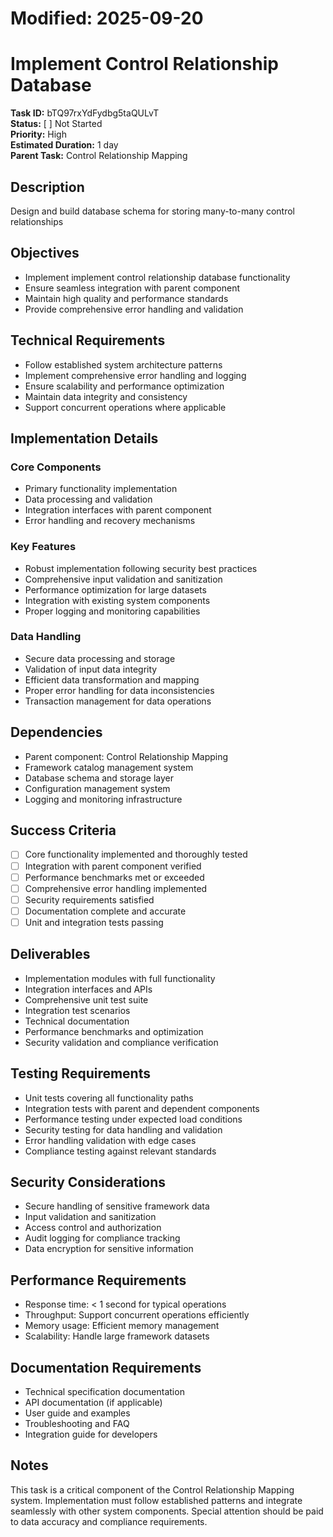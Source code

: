 # Modified: 2025-09-20

# Implement Control Relationship Database

**Task ID:** bTQ97rxYdFydbg5taQULvT  
**Status:** [ ] Not Started  
**Priority:** High  
**Estimated Duration:** 1 day  
**Parent Task:** Control Relationship Mapping

## Description
Design and build database schema for storing many-to-many control relationships

## Objectives
- Implement implement control relationship database functionality
- Ensure seamless integration with parent component
- Maintain high quality and performance standards
- Provide comprehensive error handling and validation

## Technical Requirements
- Follow established system architecture patterns
- Implement comprehensive error handling and logging
- Ensure scalability and performance optimization
- Maintain data integrity and consistency
- Support concurrent operations where applicable

## Implementation Details
### Core Components
- Primary functionality implementation
- Data processing and validation
- Integration interfaces with parent component
- Error handling and recovery mechanisms

### Key Features
- Robust implementation following security best practices
- Comprehensive input validation and sanitization
- Performance optimization for large datasets
- Integration with existing system components
- Proper logging and monitoring capabilities

### Data Handling
- Secure data processing and storage
- Validation of input data integrity
- Efficient data transformation and mapping
- Proper error handling for data inconsistencies
- Transaction management for data operations

## Dependencies
- Parent component: Control Relationship Mapping
- Framework catalog management system
- Database schema and storage layer
- Configuration management system
- Logging and monitoring infrastructure

## Success Criteria
- [ ] Core functionality implemented and thoroughly tested
- [ ] Integration with parent component verified
- [ ] Performance benchmarks met or exceeded
- [ ] Comprehensive error handling implemented
- [ ] Security requirements satisfied
- [ ] Documentation complete and accurate
- [ ] Unit and integration tests passing

## Deliverables
- Implementation modules with full functionality
- Integration interfaces and APIs
- Comprehensive unit test suite
- Integration test scenarios
- Technical documentation
- Performance benchmarks and optimization
- Security validation and compliance verification

## Testing Requirements
- Unit tests covering all functionality paths
- Integration tests with parent and dependent components
- Performance testing under expected load conditions
- Security testing for data handling and validation
- Error handling validation with edge cases
- Compliance testing against relevant standards

## Security Considerations
- Secure handling of sensitive framework data
- Input validation and sanitization
- Access control and authorization
- Audit logging for compliance tracking
- Data encryption for sensitive information

## Performance Requirements
- Response time: < 1 second for typical operations
- Throughput: Support concurrent operations efficiently
- Memory usage: Efficient memory management
- Scalability: Handle large framework datasets

## Documentation Requirements
- Technical specification documentation
- API documentation (if applicable)
- User guide and examples
- Troubleshooting and FAQ
- Integration guide for developers

## Notes
This task is a critical component of the Control Relationship Mapping system. Implementation must follow established patterns and integrate seamlessly with other system components. Special attention should be paid to data accuracy and compliance requirements.
